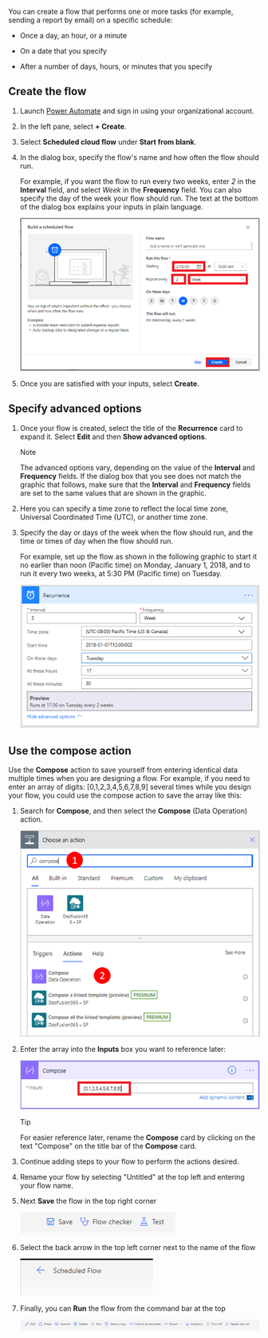 You can create a flow that performs one or more tasks (for example, sending a
report by email) on a specific schedule:

-   Once a day, an hour, or a minute

-   On a date that you specify

-   After a number of days, hours, or minutes that you specify

## Create the flow

1.  Launch [Power Automate](https://flow.microsoft.com/) and sign in using your organizational account.

2.  In the left pane, select **+ Create**.

3.  Select **Scheduled cloud flow** under **Start from blank**.

4.  In the dialog box, specify the flow's name and how often the flow should run.

     For example, if you want the flow to run every two weeks, enter *2* in the **Interval** field, and select *Week* in the **Frequency** field. You can also specify the day of the week your flow should run. The text at the bottom of the dialog box explains your inputs in plain language.

     ![Specify the recurrence](../media/build-scheduled-flow.png)

5.  Once you are satisfied with your inputs, select **Create**.

## Specify advanced options

1.  Once your flow is created, select the title of the **Recurrence** card to expand it. Select **Edit** and then **Show advanced options**.

     >[!NOTE]
     > The advanced options vary, depending on the value of the **Interval** and **Frequency** fields. If the dialog box that you see does not match the graphic that follows, make sure that the **Interval** and **Frequency** fields are set to the same values that are shown in the graphic.

2.  Here you can specify a time zone to reflect the local time zone, Universal Coordinated Time (UTC), or another time zone.

3.  Specify the day or days of the week when the flow should run, and the time or times of day when the flow should run.

     For example, set up the flow as shown in the following graphic to start it no earlier than noon (Pacific time) on Monday, January 1, 2018, and to run it every two weeks, at 5:30 PM (Pacific time) on Tuesday.

     ![Advanced options](../media/recurrence-advanced-options.png)  

## Use the compose action

Use the **Compose** action to save yourself from
entering identical data multiple times when you are designing a flow. For
example, if you need to enter an array of digits: [0,1,2,3,4,5,6,7,8,9] several
times while you design your flow, you could use the compose action to save the
array like this:

1.  Search for **Compose**, and then select the **Compose** (Data Operation) action.

     ![Search for and select the compose action](../media/data-operation-compose-action.png)

2.  Enter the array into the **Inputs** box you want to reference later:

     ![Configure the compose action](../media/input-array.png)  

     >[!TIP]
     >For easier reference later, rename the **Compose** card by clicking on the text "Compose" on the title bar of the **Compose** card.

3. Continue adding steps to your flow to perform the actions desired. 

4. Rename your flow by selecting "Untitled" at the top left and entering your flow name. 

5.  Next **Save** the flow in the top right corner

     ![Click Save button](../media/save-flow.png)

6.  Select the back arrow in the top left corner next to the name of the flow

     ![Click back arrow](../media/flow-back-arrow.png)

7.  Finally, you can **Run** the flow from the command bar at the top

     ![Run the flow](../media/command-bar-run-flow.png)
